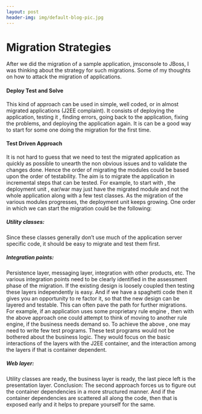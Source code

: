 ```yaml
---
layout: post
header-img: img/default-blog-pic.jpg
---
```


# Migration Strategies

After we did the migration of a sample application, jmsconsole to JBoss, I was thinking about the strategy for such migrations. Some of my thoughts on how to attack the migration of applications. 

#### Deploy Test and Solve

This kind of approach can be used in simple, well coded, or in almost migrated applications (J2EE complaint). It consists of deploying the application, testing it , finding errors, going back to the application, fixing the problems, and deploying the application again. It is can be a good way to start for some one doing the migration for the first time. 

#### Test Driven Approach

It is not hard to guess that we need to test the migrated application as quickly as possible to unearth the non obvious issues and to validate the changes done. Hence the order of migrating the modules could be based upon the order of testability. The aim is to migrate the application in incremental steps that can be tested. For example, to start with , the deployment unit , ear/war may just have the migrated module and not the whole application along with a few test classes. As the migration of the various modules progresses, the deployment unit keeps growing. One order in which we can start the migration could be the following: 

##### Utility classes:

Since these classes generally don’t use much of the application server specific code, it should be easy to migrate and test them first. 

##### Integration points:

Persistence layer, messaging layer, integration with other products, etc. The various integration points need to be clearly identified in the assessment phase of the migration. If the existing design is loosely coupled then testing these layers independently is easy. And if we have a spaghetti code then it gives you an opportunity to re factor it, so that the new design can be layered and testable. This can often pave the path for further migrations. For example, if an application uses some proprietary rule engine , then with the above approach one could attempt to think of moving to another rule engine, if the business needs demand so. To achieve the above , one may need to write few test programs. These test programs would not be bothered about the business logic. They would focus on the basic interactions of the layers with the J2EE container, and the interaction among the layers if that is container dependent. 

##### Web layer:

Utility classes are ready, the business layer is ready, the last piece left is the presentation layer. Conclusion: The second approach forces us to figure out the container dependencies in a more structured manner. And if the container dependencies are scattered all along the code, then that is exposed early and it helps to prepare yourself for the same.